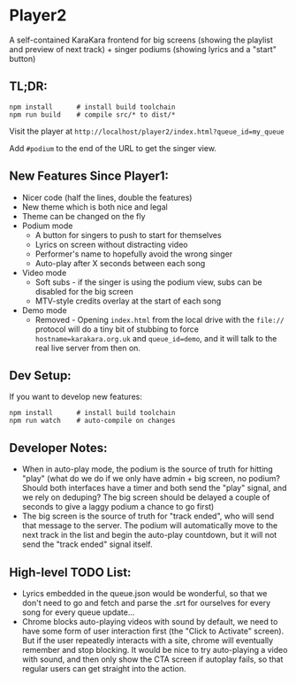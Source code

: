 # Player2

A self-contained KaraKara frontend for big screens (showing the
playlist and preview of next track) + singer podiums (showing
lyrics and a "start" button)

## TL;DR:

```
npm install      # install build toolchain
npm run build    # compile src/* to dist/*
```

Visit the player at
`http://localhost/player2/index.html?queue_id=my_queue`

Add `#podium` to the end of the URL to get the singer view.

## New Features Since Player1:

- Nicer code (half the lines, double the features)
- New theme which is both nice and legal
- Theme can be changed on the fly
- Podium mode
  - A button for singers to push to start for themselves
  - Lyrics on screen without distracting video
  - Performer's name to hopefully avoid the wrong singer
  - Auto-play after X seconds between each song
- Video mode
  - Soft subs - if the singer is using the podium view, subs
    can be disabled for the big screen
  - MTV-style credits overlay at the start of each song
- Demo mode
  - Removed - Opening `index.html` from the local drive with
    the `file://` protocol will do a tiny bit of stubbing to
    force `hostname=karakara.org.uk` and `queue_id=demo`,
    and it will talk to the real live server from then on.

## Dev Setup:

If you want to develop new features:

```
npm install      # install build toolchain
npm run watch    # auto-compile on changes
```

## Developer Notes:

- When in auto-play mode, the podium is the source of truth
  for hitting "play" (what do we do if we only have admin +
  big screen, no podium? Should both interfaces have a timer
  and both send the "play" signal, and we rely on deduping?
  The big screen should be delayed a couple of seconds to
  give a laggy podium a chance to go first)
- The big screen is the source of truth for "track ended",
  who will send that message to the server. The podium will
  automatically move to the next track in the list and
  begin the auto-play countdown, but it will not send the
  "track ended" signal itself.

## High-level TODO List:

- Lyrics embedded in the queue.json would be wonderful, so
  that we don't need to go and fetch and parse the .srt for
  ourselves for every song for every queue update...
- Chrome blocks auto-playing videos with sound by default,
  we need to have some form of user interaction first (the
  "Click to Activate" screen). But if the user repeatedly
  interacts with a site, chrome will eventually remember
  and stop blocking. It would be nice to try auto-playing
  a video with sound, and then only show the CTA screen if
  autoplay fails, so that regular users can get straight
  into the action.
